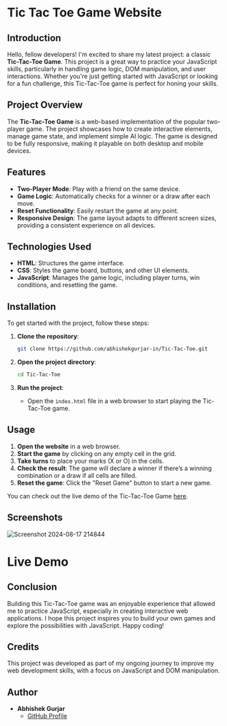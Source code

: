 # Tic Tac Toe Game Website

## Introduction

Hello, fellow developers! I'm excited to share my latest project: a classic **Tic-Tac-Toe Game**. This project is a great way to practice your JavaScript skills, particularly in handling game logic, DOM manipulation, and user interactions. Whether you're just getting started with JavaScript or looking for a fun challenge, this Tic-Tac-Toe game is perfect for honing your skills.

## Project Overview

The **Tic-Tac-Toe Game** is a web-based implementation of the popular two-player game. The project showcases how to create interactive elements, manage game state, and implement simple AI logic. The game is designed to be fully responsive, making it playable on both desktop and mobile devices.

## Features

- **Two-Player Mode**: Play with a friend on the same device.
- **Game Logic**: Automatically checks for a winner or a draw after each move.
- **Reset Functionality**: Easily restart the game at any point.
- **Responsive Design**: The game layout adapts to different screen sizes, providing a consistent experience on all devices.

## Technologies Used

- **HTML**: Structures the game interface.
- **CSS**: Styles the game board, buttons, and other UI elements.
- **JavaScript**: Manages the game logic, including player turns, win conditions, and resetting the game.

## Installation

To get started with the project, follow these steps:

1. **Clone the repository**:
    ```bash
    git clone https://github.com/abhishekgurjar-in/Tic-Tac-Toe.git
    ```

2. **Open the project directory**:
    ```bash
    cd Tic-Tac-Toe
    ```

3. **Run the project**:
    - Open the `index.html` file in a web browser to start playing the Tic-Tac-Toe game.

## Usage

1. **Open the website** in a web browser.
2. **Start the game** by clicking on any empty cell in the grid.
3. **Take turns** to place your marks (X or O) in the cells.
4. **Check the result**: The game will declare a winner if there’s a winning combination or a draw if all cells are filled.
5. **Reset the game**: Click the "Reset Game" button to start a new game.





You can check out the live demo of the Tic-Tac-Toe Game [here](https://abhishekgurjar-in.github.io/Tic-Tac-Toe/).
## Screenshots
![Screenshot 2024-08-17 214844](https://github.com/user-attachments/assets/ec3b991c-e8c5-423f-9082-f537cbad4cf7)

# Live Demo
## Conclusion

Building this Tic-Tac-Toe game was an enjoyable experience that allowed me to practice JavaScript, especially in creating interactive web applications. I hope this project inspires you to build your own games and explore the possibilities with JavaScript. Happy coding!

## Credits

This project was developed as part of my ongoing journey to improve my web development skills, with a focus on JavaScript and DOM manipulation.

## Author

- **Abhishek Gurjar**
  - [GitHub Profile](https://github.com/abhishekgurjar-in)
